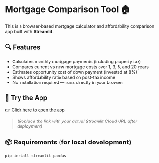 # Mortgage Comparison Tool 🏠

This is a browser-based mortgage calculator and affordability comparison app built with **Streamlit**.

## 🔍 Features

- Calculates monthly mortgage payments (including property tax)
- Compares current vs new mortgage costs over 1, 3, 5, and 20 years
- Estimates opportunity cost of down payment (invested at 8%)
- Shows affordability ratio based on post-tax income
- No installation required — runs directly in your browser

## 🚀 Try the App

👉 [Click here to open the app](https://your-username-your-repo-name.streamlit.app)

> *(Replace the link with your actual Streamlit Cloud URL after deployment)*

## 📦 Requirements (for local development)

```bash
pip install streamlit pandas
